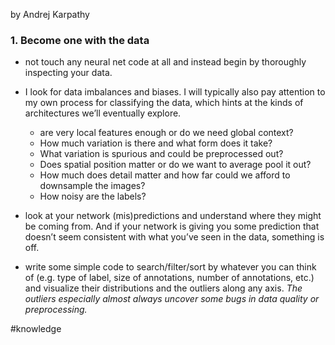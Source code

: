 by Andrej Karpathy

### 1. Become one with the data

- not touch any neural net code at all and instead begin by thoroughly inspecting your data.
- I look for data imbalances and biases. I will typically also pay attention to my own process for classifying the data, which hints at the kinds of architectures we’ll eventually explore. 
	- are very local features enough or do we need global context? 
	- How much variation is there and what form does it take? 
	- What variation is spurious and could be preprocessed out? 
	- Does spatial position matter or do we want to average pool it out? 
	- How much does detail matter and how far could we afford to downsample the images? 
	- How noisy are the labels?

- look at your network (mis)predictions and understand where they might be coming from. And if your network is giving you some prediction that doesn’t seem consistent with what you’ve seen in the data, something is off.
- write some simple code to search/filter/sort by whatever you can think of (e.g. type of label, size of annotations, number of annotations, etc.) and visualize their distributions and the outliers along any axis. *The outliers especially almost always uncover some bugs in data quality or preprocessing.*


#knowledge  